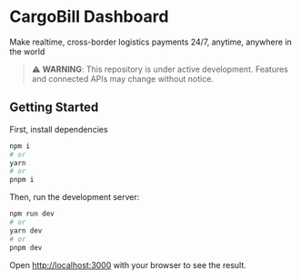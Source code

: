 # CargoBill Dashboard

Make realtime, cross-border logistics payments 24/7, anytime, anywhere in the world



> ⚠️ **WARNING**: This repository is under active development. Features and connected APIs may change without notice.



## Getting Started

First, install dependencies

```bash
npm i
# or
yarn
# or
pnpm i
```


Then, run the development server:

```bash
npm run dev
# or
yarn dev
# or
pnpm dev
```

Open [http://localhost:3000](http://localhost:3000) with your browser to see the result.
